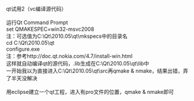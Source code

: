 <div>qt试用2（vc编译源代码）<br /><br />运行Qt Command Prompt<br />set QMAKESPEC=win32-msvc2008<br />注：可选值为C:\Qt\2010.05\qt\mkspecs中的目录名<br />cd C:\Qt\2010.05\qt<br />configure.exe<br />注：参考http://doc.qt.nokia.com/4.7/install-win.html<br />这样就自动编译qt的源代码，.lib生成在C:\Qt\2010.05\qt\lib中<br />一开始我以为直接进入C:\Qt\2010.05\qt\src再qmake &amp; nmake，结果出错，弄了半天没解决<br /><br />用eclipse建立一个qt工程，进入有pro文件的位置，qmake &amp; nmake即可</div>